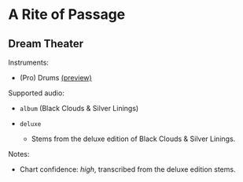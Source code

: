 # A Rite of Passage

## Dream Theater

Instruments:

  * (Pro) Drums [(preview)](http://pages.cs.wisc.edu/~tolly/customs/?title=a-rite-of-passage&artist=dream-theater)

Supported audio:

  * `album` (Black Clouds & Silver Linings)

  * `deluxe`

    * Stems from the deluxe edition of Black Clouds & Silver Linings.

Notes:

  * Chart confidence: *high*, transcribed from the deluxe edition stems.

